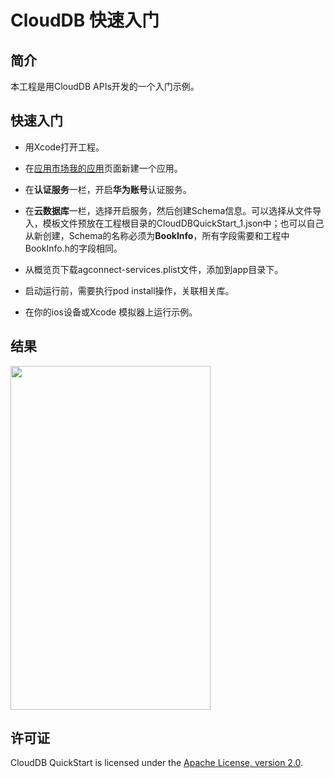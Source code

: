 # CloudDB 快速入门


## 简介
本工程是用CloudDB APIs开发的一个入门示例。

## 快速入门
- 用Xcode打开工程。

- 在[应用市场我的应用]( https://developer.huawei.com/consumer/cn/service/josp/agc/index.html#/myApp )页面新建一个应用。

- 在**认证服务**一栏，开启**华为账号**认证服务。

- 在**云数据库**一栏，选择开启服务，然后创建Schema信息。可以选择从文件导入，模板文件预放在工程根目录的CloudDBQuickStart_1.json中；也可以自己从新创建，Schema的名称必须为**BookInfo**，所有字段需要和工程中BookInfo.h的字段相同。

- 从概览页下载agconnect-services.plist文件，添加到app目录下。

- 启动运行前，需要执行pod install操作，关联相关库。


- 在你的ios设备或Xcode 模拟器上运行示例。

## 结果

<img src="./screenshot.jpg" height="550" width="320" />

## 许可证

CloudDB QuickStart is licensed under the [Apache License, version 2.0](http://www.apache.org/licenses/LICENSE-2.0).
